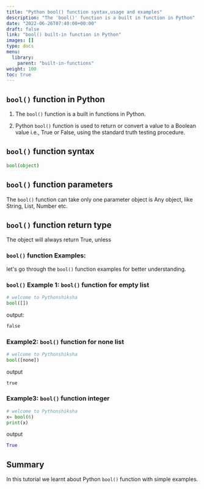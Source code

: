 ```yaml
---
title: "Python bool() function syntax,usage and examples"
description: "The 'bool()' function is a built in function in Python"
date: "2022-06-26T07:40:00+00:00"
draft: false
link: "bool() built-in function in Python"
images: []
type: docs
menu:
  library:
    parent: "built-in-functions"
weight: 100
toc: true
---
```


## `bool()` function in Python

1. The `bool()` function is a built in functions in Python.

2. Python `bool()` function is used to return or convert a value to a Boolean value i.e., True or False, using the standard truth testing procedure.


## `bool()` function syntax

```Python
bool(object)
```
## `bool()` function parameters

The `bool()` function can take only one parameter
object 	is Any object, like String, List, Number etc.

## `bool()` function return type

The object will always return True, unless

### `bool()` function Examples:

let's go through the `bool()` function examples for better understanding.

### `bool()` Example 1: `bool()` function for empty list

```Python
# welcome to Pythonshiksha
bool([])
```
output:

```Python
false
```

### Example2:  `bool()` function for none list
```Python
# welcome to Pythonshiksha
bool([none])
```
output
```Python
true
```

### Example3: `bool()` function integer

```Python
# welcome to Pythonshiksha
x= bool(6) 
print(x)
```
output
```Python
True
```

## Summary 
In this tutorial we learnt about Python `bool()` function with simple examples.


